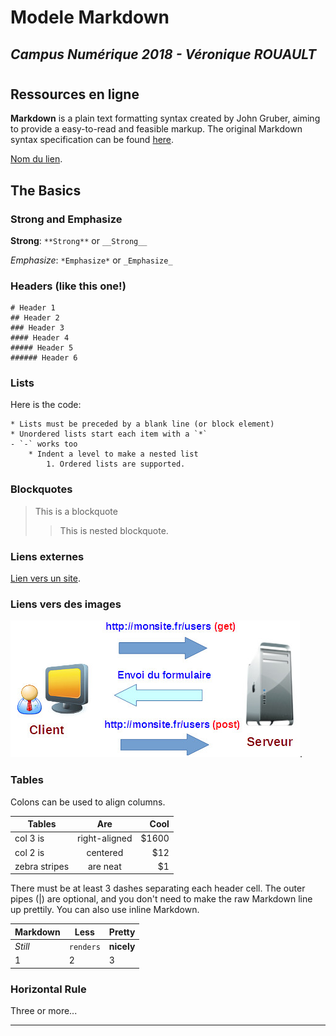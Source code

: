 # Modele Markdown
## *Campus Numérique 2018 - Véronique ROUAULT*
#
## Ressources en ligne

**Markdown** is a plain text formatting syntax created by John Gruber, aiming to provide a easy-to-read and feasible markup. The original Markdown syntax specification can be found [here](http://daringfireball.net/projects/markdown/syntax).

[Nom du lien](https://docs.docker.com/).

## The Basics

### Strong and Emphasize

**Strong**: `**Strong**` or `__Strong__` 

*Emphasize*: `*Emphasize*` or `_Emphasize_`

### Headers (like this one!)

	# Header 1
	## Header 2 
	### Header 3
	#### Header 4
	##### Header 5
	###### Header 6


### Lists

Here is the code:

```
* Lists must be preceded by a blank line (or block element)
* Unordered lists start each item with a `*`
- `-` works too
	* Indent a level to make a nested list
		1. Ordered lists are supported.

```
### Blockquotes

> This is a blockquote
> > This is nested blockquote.

### Liens externes

[Lien vers un site](https://github.com/adam-p/markdown-here/wiki/Markdown-Cheatsheet).

### Liens vers des images

![Une image](images/transmission-requetes.png).

### Tables

Colons can be used to align columns.

| Tables        | Are           | Cool  |
| ------------- |:-------------:| -----:|
| col 3 is      | right-aligned | $1600 |
| col 2 is      | centered      |   $12 |
| zebra stripes | are neat      |    $1 |

There must be at least 3 dashes separating each header cell.
The outer pipes (|) are optional, and you don't need to make the 
raw Markdown line up prettily. You can also use inline Markdown.

Markdown | Less | Pretty
--- | --- | ---
*Still* | `renders` | **nicely**
1 | 2 | 3

### Horizontal Rule

Three or more...

---